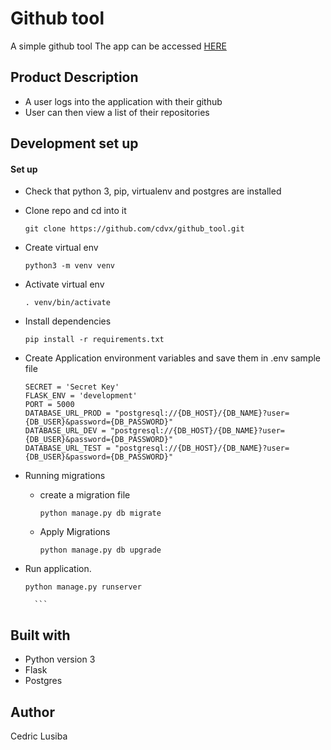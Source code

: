 # Github tool
A simple github tool
The app can be accessed [HERE](https://cdvx-github-tool.herokuapp.com/)

## Product Description
- A user logs into the application with their github
- User can then view a list of their repositories

## Development set up

#### Set up 

- Check that python 3, pip, virtualenv and postgres are installed

- Clone repo and cd into it
    ```
    git clone https://github.com/cdvx/github_tool.git
    ```
- Create virtual env
    ```
    python3 -m venv venv
    ```
- Activate virtual env
    ```
    . venv/bin/activate
    ```
- Install dependencies
    ```
    pip install -r requirements.txt
    ```
- Create Application environment variables and save them in .env  sample file
    ```
   SECRET = 'Secret Key'
   FLASK_ENV = 'development'
   PORT = 5000
   DATABASE_URL_PROD = "postgresql://{DB_HOST}/{DB_NAME}?user={DB_USER}&password={DB_PASSWORD}"
   DATABASE_URL_DEV = "postgresql://{DB_HOST}/{DB_NAME}?user={DB_USER}&password={DB_PASSWORD}"
   DATABASE_URL_TEST = "postgresql://{DB_HOST}/{DB_NAME}?user={DB_USER}&password={DB_PASSWORD}"

    ```
- Running migrations
    - create a migration file
        ```
        python manage.py db migrate
        ```
    - Apply Migrations
        ```
        python manage.py db upgrade
        ```

- Run application.
    ```
    python manage.py runserver
    ```

        ```
 

## Built with
- Python version  3
- Flask
- Postgres

## Author
Cedric Lusiba
